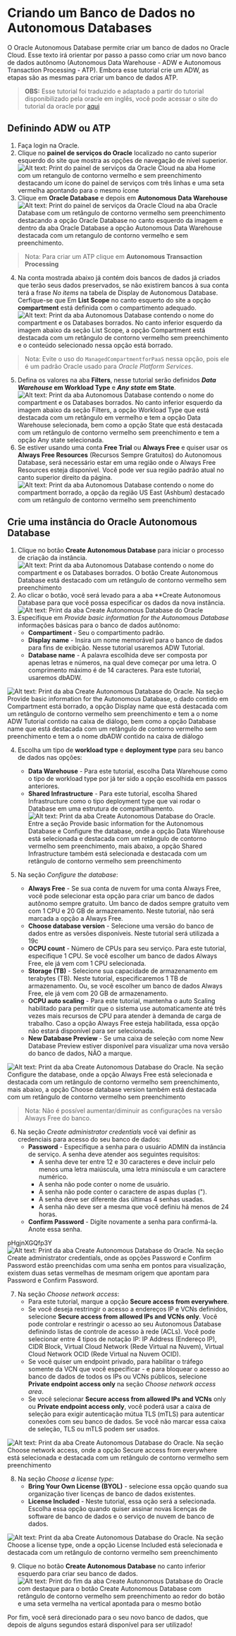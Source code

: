 
# Criando um Banco de Dados no Autonomous Databases

O Oracle Autonomous Database permite criar um banco de dados no Oracle Cloud. Esse texto irá orientar por passo a passo como criar um novo banco de dados autônomo (Autonomous Data Warehouse - ADW e Autonomous Transaction Processing - ATP). Embora esse tutorial crie um ADW, as etapas são as mesmas para criar um banco de dados ATP.

> **OBS:** Esse tutorial foi traduzido e adaptado a partir do tutorial disponibilizado pela oracle em inglês, você pode acessar o site do tutorial da oracle por [aqui](https://oracle.github.io/learning-library/data-management-library/autonomous-database/shared/adb-quickstart-workshop/freetier/?lab=adb-provision-conditional)

## Definindo ADW ou ATP

1. Faça login na Oracle.
2. Clique no **painel de serviços do Oracle** localizado no canto superior esquerdo do site que mostra as opções de navegação de nível superior.
![Alt text: Print do painel de serviços da Oracle Cloud na aba Home com um retangulo de contorno vermelho e sem preenchimento destacando um ícone do painel de serviços com três linhas e uma seta vermelha apontando para o mesmo ícone](https://i.imgur.com/5KT88lq.png) 
3. Clique em **Oracle Database** e depois em **Autonomous Data Warehouse**
![Alt text: Print do painel de serviços da Oracle Cloud na aba Oracle Database com um retângulo de contorno vermelho sem preenchimento destacando a opção Oracle Database no canto esquerdo da imagem e dentro da aba Oracle Database a opção Autonomous Data Warehouse destacada com um retangulo de contorno vermelho e sem preenchimento.](https://i.imgur.com/D2fl2lA.png)
> Nota: Para criar um ATP clique em **Autonomous Transaction Processing**
4. Na conta mostrada abaixo já contém dois bancos de dados já criados que terão seus dados preservados, se não existirem bancos à sua conta terá a frase *No items* na tabela de Display de Autonomous Database. Cerfique-se que Em **List Scope** no canto esquerto do site a opção **compartment** está definida com o compartimento adequado.
![Alt text: Print da aba Autonomous Database contendo o nome do compartment e os Databases borrados. No canto inferior esquerdo da imagem abaixo da seção List Scope, a opção Compartment está destacada com um retângulo de contorno vermelho sem preenchimento e o conteúdo selecionado nessa opção está borrado.](https://i.imgur.com/elnLnWf.png)
> Nota: Evite o uso do `ManagedCompartmentforPaaS` nessa opção, pois ele é um padrão Oracle usado para *Oracle Platform Services*.
5. Defina os valores na aba **Filters**, nesse tutorial serão definidos ***Data Warehouse* em Workload Type** e ***Any state* em State**.
![Alt text: Print da aba Autonomous Database contendo o nome do compartment e os Databases borrados. No canto inferior esquerdo da imagem abaixo da seção Filters, a opção Workload Type que está destacada com um retângulo em vermelho e tem a opção Data Warehouse selecionada, bem como a opção State que está destacada com um retângulo de contorno vermelho sem preenchimento e tem a opção Any state selecionada.](https://i.imgur.com/rCpDZWy.png)
6. Se estiver usando uma conta **Free Trial** ou **Always Free** e quiser usar os **Always Free Resources** (Recursos Sempre Gratuitos) do Autonomous Database, será necessário estar em uma região onde o Always Free Resources esteja disponível. Você pode ver sua região padrão atual no canto superior direito da página.
![Alt text: Print da aba Autonomous Database contendo o nome do compartment borrado, a opção da região US East (Ashbum) destacado com um retângulo de contorno vermelho sem preenchimento](https://i.imgur.com/NeMqmSt.png)

## Crie uma instância do Oracle Autonomous Database

1. Clique no botão **Create Autonomous Database** para iniciar o processo de criação da instância.
![Alt text: Print da aba Autonomous Database contendo o nome do compartment e os Databases borrados. O botão Create Autonomous Database está destacado com um retângulo de contorno vermelho sem preenchimento](https://i.imgur.com/vVC3yt0.png)
2. Ao clicar o botão, você será levado para a aba **Create Autonomous Database para que você possa especificar os dados da nova instância.
![Alt text: Print da aba Create Autonomous Database do Oracle](https://i.imgur.com/fRXzLIV.png)
3. Especifique em *Provide basic information for the Autonomous Database* informações básicas para o banco de dados autônomo:
    * **Compartiment** - Seu o compartimento padrão.
    * **Display name** - Insira um nome memorável para o banco de dados para fins de exibição. Nesse tutorial usaremos ADW Tutorial.
    * **Database name** - A palavra escolhida deve ser composta por apenas letras e números, na qual deve começar por uma letra. O comprimento máximo é de 14 caracteres. Para este tutorial, usaremos dbADW.

![Alt text: Print da aba Create Autonomous Database do Oracle. Na seção Provide basic information for the Autonomous Database, o dado contido em Compartment está borrado, a opção Display name que está destacada com um retângulo de contorno vermelho sem preenchimento e tem a o nome ADW Tutorial contido na caixa de diálogo, bem como a opção Database name que está destacada com um retângulo de contorno vermelho sem preenchimento e tem a o nome dbADW contido na caixa de diálogo](https://i.imgur.com/8jKJ0Zi.png)

4. Escolha um tipo de **workload type** e **deployment type** para seu banco de dados nas opções:
    * **Data Warehouse** - Para este tutorial, escolha Data Warehouse como o tipo de workload type por já ter sido a opção escolhida em passos anteriores.
    * **Shared Infrastructure** - Para este tutorial, escolha Shared Infrastructure como o tipo deployment type que vai rodar o Database em uma estrutura de compartilhamento.
![Alt text: Print da aba Create Autonomous Database do Oracle. Entre a seção Provide basic information for the Autonomous Database e Configure the database, onde a opção Data Warehouse está selecionada e destacada com um retângulo de contorno vermelho sem preenchimento, mais abaixo, a opção Shared Infrastructure também está selecionada e destacada com um retângulo de contorno vermelho sem preenchimento](https://i.imgur.com/Xnt6wSD.png)

5. Na seção *Configure the database*:
    * **Always Free** - Se sua conta de nuvem for uma conta Always Free, você pode selecionar esta opção para criar um banco de dados autônomo sempre gratuito. Um banco de dados sempre gratuito vem com 1 CPU e 20 GB de armazenamento. Neste tutorial, não será marcada a opção a Always Free.
    * **Choose database version** - Selecione uma versão do banco de dados entre as versões disponíveis. Neste tutorial será utilizada a 19c
    * **OCPU count** - Número de CPUs para seu serviço. Para este tutorial, especifique 1 CPU. Se você escolher um banco de dados Always Free, ele já vem com 1 CPU selecionada.
    * **Storage (TB)** - Selecione sua capacidade de armazenamento em terabytes (TB). Neste tutorial, especificaremos 1 TB de armazenamento. Ou, se você escolher um banco de dados Always Free, ele já vem com 20 GB de armazenamento.
    * **OCPU auto scaling** - Para este tutorial, mantenha o auto Scaling habilitado para permitir que o sistema use automaticamente até três vezes mais recursos de CPU para atender à demanda de carga de trabalho. Caso a opção Always Free esteja habilitada, essa opção não estará disponível para ser selecionada.
    * **New Database Preview** - Se uma caixa de seleção com nome New Database Preview estiver disponível para visualizar uma nova versão do banco de dados, NÃO a marque.

![Alt text: Print da aba Create Autonomous Database do Oracle. Na seção Configure the database, onde a opção Always Free está selecionada e destacada com um retângulo de contorno vermelho sem preenchimento, mais abaixo, a opção Choose database version também está destacada com um retângulo de contorno vermelho sem preenchimento](https://i.imgur.com/NFKklle.png)

> Nota: Não é possível aumentar/diminuir as configurações na versão Always Free do banco.

6. Na seção *Create administrator credentials* você vai definir as credenciais para acesso do seu banco de dados:
    * **Password** - Especifique a senha para o usuário ADMIN da instância de serviço. A senha deve atender aos seguintes requisitos:
        * A senha deve ter entre 12 e 30 caracteres e deve incluir pelo menos uma letra maiúscula, uma letra minúscula e um caractere numérico.
        * A senha não pode conter o nome de usuário.
        * A senha não pode conter o caractere de aspas duplas (").
        * A senha deve ser diferente das últimas 4 senhas usadas.
        * A senha não deve ser a mesma que você definiu há menos de 24 horas.
    * **Confirm Password** - Digite novamente a senha para confirmá-la. Anote essa senha.

pHgjnXGQfp3Y
![Alt text: Print da aba Create Autonomous Database do Oracle. Na seção Create administrator credentials, onde as opções Password e Confirm Password estão preenchidas com uma senha em pontos para visualização, existem duas setas vermelhas de mesmam origem que apontam para Password e Confirm Password.](https://i.imgur.com/IHURlsI.png)

7. Na seção *Choose network access*:
    * Para este tutorial, marque a opção **Secure access from everywhere**.
    * Se você deseja restringir o acesso a endereços IP e VCNs definidos, selecione **Secure access from allowed IPs and VCNs only**. Você pode controlar e restringir o acesso ao seu Autonomous Database definindo listas de controle de acesso à rede (ACLs). Você pode selecionar entre 4 tipos de notação IP: IP Address (Endereço IP), CIDR Block, Virtual Cloud Network (Rede Virtual na Nuvem), Virtual Cloud Network OCID (Rede Virtual na Nuvem OCID).
    * Se você quiser um endpoint privado, para habilitar o tráfego somente da VCN que você especificar - e para bloquear o acesso ao banco de dados de todos os IPs ou VCNs públicos, selecione **Private endpoint access only** na seção *Choose network access area*.
    * Se você selecionar **Secure access from allowed IPs and VCNs** only ou **Private endpoint access only**, você poderá usar a caixa de seleção para exigir autenticação mútua TLS (mTLS) para autenticar conexões com seu banco de dados. Se você não marcar essa caixa de seleção, TLS ou mTLS podem ser usados.

![Alt text: Print da aba Create Autonomous Database do Oracle. Na seção Choose network access, onde a opção Secure access from everywhere está selecionada e destacada com um retângulo de contorno vermelho sem preenchimento](https://i.imgur.com/NFKklle.png)

8. Na seção *Choose a license type*:
    * **Bring Your Own License (BYOL)** - selecione essa opção quando sua organização tiver licenças de banco de dados existentes.
    * **License Included** - Neste tutorial, essa oção será a selecionada. Escolha essa opção quando quiser assinar novas licenças de software de banco de dados e o serviço de nuvem de banco de dados.

![Alt text: Print da aba Create Autonomous Database do Oracle. Na seção Choose a license type, onde a opção License Included está selecionada e destacada com um retângulo de contorno vermelho sem preenchimento](https://i.imgur.com/R1MTrrw.png)

9. Clique no botão **Create Autonomous Database** no canto inferior esquerdo para criar seu banco de dados.
![Alt text: Print do fim da aba Create Autonomous Database do Oracle com destaque para o botão Create Autonomous Database com retângulo de contorno vermelho sem preenchimento ao redor do botão e uma seta vermelha na vertical apontada para o mesmo botão](https://i.imgur.com/1wqB3JN.png)

Por fim, você será direcionado para o seu novo banco de dados, que depois de alguns segundos estará disponível para ser utilizado!